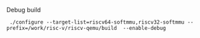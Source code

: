 
Debug build

```
 ./configure --target-list=riscv64-softmmu,riscv32-softmmu --prefix=/work/risc-v/riscv-qemu/build  --enable-debug 
```
